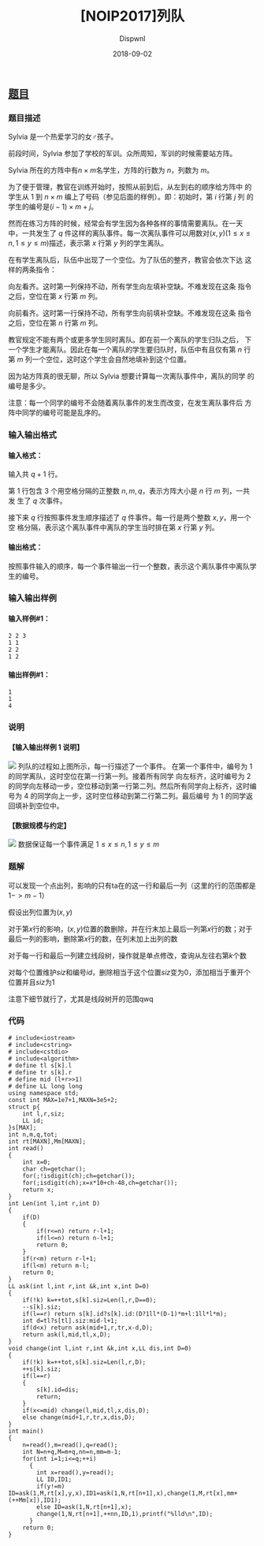 ﻿---
layout:     post
title:      "[NOIP2017]列队"
date:       2018-09-02
author:     "Dispwnl"
header-img: "img/used/1.jpg"
catalog: true
tags:
    - 线段树
    - NOIP系列
---
## [题目](https://www.luogu.org/problemnew/show/P3960)
### 题目描述
Sylvia 是一个热爱学习的女♂孩子。

前段时间，Sylvia 参加了学校的军训。众所周知，军训的时候需要站方阵。

Sylvia 所在的方阵中有$n \times m$名学生，方阵的行数为 $n$，列数为 $m$。

为了便于管理，教官在训练开始时，按照从前到后，从左到右的顺序给方阵中 的学生从 1 到 $n \times m$ 编上了号码（参见后面的样例）。即：初始时，第 $i$ 行第 $j$ 列 的学生的编号是$(i-1)\times m + j$。

然而在练习方阵的时候，经常会有学生因为各种各样的事情需要离队。在一天 中，一共发生了 $q$ 件这样的离队事件。每一次离队事件可以用数对$(x,y) (1 \le x \le n, 1 \le y \le m)$描述，表示第 $x$ 行第 $y$ 列的学生离队。

在有学生离队后，队伍中出现了一个空位。为了队伍的整齐，教官会依次下达 这样的两条指令：

向左看齐。这时第一列保持不动，所有学生向左填补空缺。不难发现在这条 指令之后，空位在第 $x$ 行第 $m$ 列。

向前看齐。这时第一行保持不动，所有学生向前填补空缺。不难发现在这条 指令之后，空位在第 $n$ 行第 $m$ 列。

教官规定不能有两个或更多学生同时离队。即在前一个离队的学生归队之后， 下一个学生才能离队。因此在每一个离队的学生要归队时，队伍中有且仅有第 $n$ 行 第 $m$ 列一个空位，这时这个学生会自然地填补到这个位置。

因为站方阵真的很无聊，所以 Sylvia 想要计算每一次离队事件中，离队的同学 的编号是多少。

注意：每一个同学的编号不会随着离队事件的发生而改变，在发生离队事件后 方阵中同学的编号可能是乱序的。

### 输入输出格式
#### 输入格式：
输入共 $q+1$ 行。

第 1 行包含 3 个用空格分隔的正整数 $n, m, q$，表示方阵大小是 $n$ 行 $m$ 列，一共发 生了 $q$ 次事件。

接下来 $q$ 行按照事件发生顺序描述了 $q$ 件事件。每一行是两个整数 $x, y$，用一个空 格分隔，表示这个离队事件中离队的学生当时排在第 $x$ 行第 $y$ 列。

#### 输出格式：
按照事件输入的顺序，每一个事件输出一行一个整数，表示这个离队事件中离队学生的编号。

### 输入输出样例
#### 输入样例#1： 
```
2 2 3 
1 1 
2 2 
1 2 
```
#### 输出样例#1： 
```
1
1
4
```
### 说明
#### 【输入输出样例 1 说明】
![](https://cdn.luogu.org/upload/pic/10870.png)
列队的过程如上图所示，每一行描述了一个事件。 在第一个事件中，编号为 $1$ 的同学离队，这时空位在第一行第一列。接着所有同学 向左标齐，这时编号为 $2$ 的同学向左移动一步，空位移动到第一行第二列。然后所有同学向上标齐，这时编号为 $4$ 的同学向上一步，这时空位移动到第二行第二列。最后编号 为 $1$ 的同学返回填补到空位中。

#### 【数据规模与约定】
![](https://cdn.luogu.org/upload/pic/10871.png)
数据保证每一个事件满足 $1 \le x \le n,1 \le y \le m$

### 题解
可以发现一个点出列，影响的只有ta在的这一行和最后一列（这里的行的范围都是$1->m-1$）

假设出列位置为$(x,y)$

对于第$x$行的影响，$(x,y)$位置的数删除，并在行末加上最后一列第$x$行的数；对于最后一列的影响，删除第$x$行的数，在列末加上出列的数

对于每一行和最后一列建立线段树，操作就是单点修改，查询从左往右第$k$个数

对每个位置维护$siz$和编号$id$，删除相当于这个位置$siz$变为$0$，添加相当于重开个位置并且$siz$为$1$

注意下细节就行了，尤其是线段树开的范围qwq

### 代码
```
# include<iostream>
# include<cstring>
# include<cstdio>
# include<algorithm>
# define tl s[k].l
# define tr s[k].r
# define mid (l+r>>1)
# define LL long long
using namespace std;
const int MAX=1e7+1,MAXN=3e5+2;
struct p{
	int l,r,siz;
	LL id;
}s[MAX];
int n,m,q,tot;
int rt[MAXN],Mm[MAXN];
int read()
{
	int x=0;
	char ch=getchar();
	for(;!isdigit(ch);ch=getchar());
	for(;isdigit(ch);x=x*10+ch-48,ch=getchar());
	return x;
}
int Len(int l,int r,int D)
{
	if(D)
	{
		if(r<=n) return r-l+1;
		if(l<=n) return n-l+1;
		return 0;
	}
	if(r<m) return r-l+1;
	if(l<m) return m-l;
	return 0;
}
LL ask(int l,int r,int &k,int x,int D=0)
{
	if(!k) k=++tot,s[k].siz=Len(l,r,D==0);
	--s[k].siz;
	if(l==r) return s[k].id?s[k].id:(D?1ll*(D-1)*m+l:1ll*l*m);
	int d=tl?s[tl].siz:mid-l+1;
	if(d<x) return ask(mid+1,r,tr,x-d,D);
	return ask(l,mid,tl,x,D);
}
void change(int l,int r,int &k,int x,LL dis,int D=0)
{
	if(!k) k=++tot,s[k].siz=Len(l,r,D);
	++s[k].siz;
	if(l==r)
	{
		s[k].id=dis;
		return;
	}
	if(x<=mid) change(l,mid,tl,x,dis,D);
	else change(mid+1,r,tr,x,dis,D);
}
int main()
{
	n=read(),m=read(),q=read();
	int N=n+q,M=m+q,nn=n,mm=m-1;
	for(int i=1;i<=q;++i)
	  {
	  	int x=read(),y=read();
		LL ID,ID1;
	  	if(y!=m) ID=ask(1,M,rt[x],y,x),ID1=ask(1,N,rt[n+1],x),change(1,M,rt[x],mm+(++Mm[x]),ID1);
	  	else ID=ask(1,N,rt[n+1],x);
		change(1,N,rt[n+1],++nn,ID,1),printf("%lld\n",ID);
	  }
	return 0;
}
```
